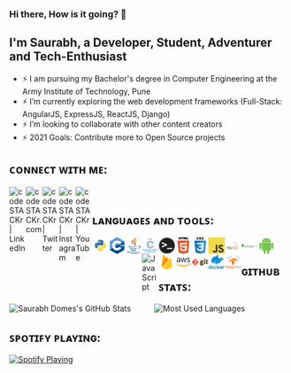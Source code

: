 ### Hi there, How is it going? 👋

## I'm Saurabh, a Developer, Student, Adventurer and Tech-Enthusiast

- ⚡ I am pursuing my Bachelor's degree in Computer Engineering at the Army Institute of Technology, Pune
- ⚡ I’m currently exploring the web development frameworks (Full-Stack: AngularJS, ExpressJS, ReactJS, Django)
- ⚡ I’m looking to collaborate with other content creators
- ⚡ 2021 Goals: Contribute more to Open Source projects

## ᴄᴏɴɴᴇᴄᴛ ᴡɪᴛʜ ᴍᴇ:

[<img align="left" alt="codeSTACKr | LinkedIn" width="30px" src="https://www.iconsdb.com/icons/preview/gray/linkedin-3-xxl.png" />][linkedin]
[<img align="left" alt="codeSTACKr.com" width="30px" src="https://www.iconsdb.com/icons/preview/gray/globe-4-xxl.png" />][website]
[<img align="left" alt="codeSTACKr | Twitter" width="30px" src="https://www.iconsdb.com/icons/preview/gray/facebook-3-xxl.png" />][facebook]
[<img align="left" alt="codeSTACKr | Instagram" width="30px" src="https://www.iconsdb.com/icons/preview/gray/instagram-xxl.png" />][instagram]
[<img align="left" alt="codeSTACKr | YouTube" width="30px" src="https://www.iconsdb.com/icons/preview/gray/youtube-xxl.png" />][youtube]

<br />

## ʟᴀɴɢᴜᴀɢᴇꜱ ᴀɴᴅ ᴛᴏᴏʟꜱ:

<img align="left" alt="Python" width="30px" src="https://raw.githubusercontent.com/github/explore/80688e429a7d4ef2fca1e82350fe8e3517d3494d/topics/python/python.png" />
<img align="left" alt="JavaScript" width="30px" src="https://raw.githubusercontent.com/github/explore/80688e429a7d4ef2fca1e82350fe8e3517d3494d/topics/cpp/cpp.png" />
<img align="left" alt="Java" width="30px" src="https://raw.githubusercontent.com/github/explore/80688e429a7d4ef2fca1e82350fe8e3517d3494d/topics/java/java.png" />
<img align="left" alt="Cpp" width="30px" src="https://raw.githubusercontent.com/github/explore/80688e429a7d4ef2fca1e82350fe8e3517d3494d/topics/c/c.png" />
<img align="left" alt="Bash" width="30px" src="https://raw.githubusercontent.com/github/explore/80688e429a7d4ef2fca1e82350fe8e3517d3494d/topics/terminal/terminal.png" />
<img align="left" alt="HTML5" width="30px" src="https://raw.githubusercontent.com/github/explore/80688e429a7d4ef2fca1e82350fe8e3517d3494d/topics/html/html.png" />
<img align="left" alt="CSS3" width="30px" src="https://raw.githubusercontent.com/github/explore/80688e429a7d4ef2fca1e82350fe8e3517d3494d/topics/css/css.png" />
<img align="left" alt="JavaScript" width="30px" src="https://raw.githubusercontent.com/github/explore/80688e429a7d4ef2fca1e82350fe8e3517d3494d/topics/javascript/javascript.png" />
<img align="left" alt="MySQL" width="30px" src="https://raw.githubusercontent.com/github/explore/80688e429a7d4ef2fca1e82350fe8e3517d3494d/topics/mysql/mysql.png" />
<img align="left" alt="MongoDB" width="30px" src="https://raw.githubusercontent.com/github/explore/80688e429a7d4ef2fca1e82350fe8e3517d3494d/topics/mongodb/mongodb.png" />
<img align="left" alt="Android" width="30px" src="https://raw.githubusercontent.com/github/explore/80688e429a7d4ef2fca1e82350fe8e3517d3494d/topics/android/android.png" />
<img align="left" alt="JavaScript" width="30px" src="https://cdn.iconscout.com/icon/free/png-256/flutter-2752187-2285004.png" />
<img align="left" alt="Firebase" width="30px" src="https://raw.githubusercontent.com/github/explore/80688e429a7d4ef2fca1e82350fe8e3517d3494d/topics/firebase/firebase.png" />
<img align="left" alt="AWS" width="30px" src="https://raw.githubusercontent.com/github/explore/fbceb94436312b6dacde68d122a5b9c7d11f9524/topics/aws/aws.png" />
<img align="left" alt="Git" width="30px" src="https://raw.githubusercontent.com/github/explore/80688e429a7d4ef2fca1e82350fe8e3517d3494d/topics/git/git.png" />
<img align="left" alt="Docker" width="30px" src="https://raw.githubusercontent.com/github/explore/80688e429a7d4ef2fca1e82350fe8e3517d3494d/topics/docker/docker.png" />
<img align="left" alt="TensorFlow" width="30px" src="https://raw.githubusercontent.com/github/explore/80688e429a7d4ef2fca1e82350fe8e3517d3494d/topics/tensorflow/tensorflow.png" />

<br />

## ɢɪᴛʜᴜʙ ꜱᴛᴀᴛꜱ:

<img align="left" alt="Saurabh Domes's GitHub Stats" src="https://github-readme-stats.vercel.app/api?username=hash-bash&&show_icons=true&title_color=ffffff&icon_color=bb2acf&text_color=daf7dc&bg_color=151515" width = 48%/>
<img align="right" alt="Most Used Languages" src="https://github-readme-stats.vercel.app/api/top-langs/?username=hash-bash&hide=jupyter%20notebook&layout=compact&how_icons=true&title_color=ffffff&icon_color=bb2acf&text_color=daf7dc&bg_color=151515" width = 48% />

<br />

## ꜱᴘᴏᴛɪꜰʏ ᴘʟᴀʏɪɴɢ:

[<img src="https://now-playing-codestackr.vercel.app/api/spotify-playing" alt="Spotify Playing" width="350" />](https://github.com/hash-bash)


[linkedin]: https://in.linkedin.com/in/saurabh-dome
[website]: https://codeSTACKr.com
[facebook]: https://www.facebook.com/saurabh.dome
[youtube]: https://www.youtube.com/channel/UC_04a0u29P4C59DvMLS2ViA
[instagram]: https://www.instagram.com/_x.saurabh.x_
